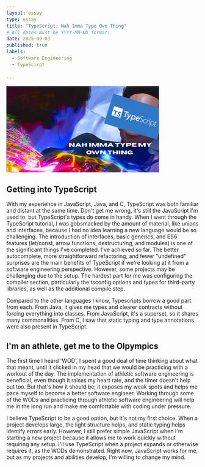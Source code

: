 ```yaml
---
layout: essay
type: essay
title: "TypeScript: Nah Imma Type Own Thing"
# All dates must be YYYY-MM-DD format!
date: 2025-09-03
published: true
labels:
  - Software Engineering
  - TypeScirpt

---
```


<img width="400px" class="rounded float-start pe-4" src="../img/NAH IMMA TYPEMY OWN THING.png
">

## Getting into TypeScript 

With my experience in JavaScript, Java, and C, TypeScript was both familiar and distant at the same time. Don't get me wrong, it's still the JavaScript I'm used to, but TypeScript's types do come in handy. When I went through the TypeScript tutorial, I was gobsmacked by the amount of material, like unions and interfaces, because I had no idea learning a new language would be so challenging. The introduction of interfaces, basic generics, and ES6 features (let/const, arrow functions, destructuring, and modules) is one of the significant things I've completed. I've achieved so far. The better autocomplete, more straightforward refactoring, and fewer "undefined" surprises are the main benefits of TypeScript if we're looking at it from a software engineering perspective. However, some projects may be challenging due to the setup. The hardest part for me was configuring the compiler section, particularly the tsconfig options and types for third-party libraries, as well as the additional compile step.

Compared to the other languages I know, Typescripts borrow a good part from each. From Java, it gives me types and clearer contracts without forcing everything into classes. From JavaScript, it's a superset, so it shares many commonalities. From C, I saw that static typing and type annotations were also present in TypeScript. 


## I'm an athlete, get me to the Olpympics 

The first time I heard 'WOD', I spent a good deal of time thinking about what that meant, until it clicked in my head that we would be practicing with a workout of the day. The implementation of athletic software engineering is beneficial, even though it raises my heart rate, and the timer doesn't help out too. But that's how it should be; it exposes my weak spots and helps me pace myself to become a better software engineer. Working through some of the WODs and practicing through athletic software engineering will help me in the long run and make me comfortable with coding under pressure.

I believe TypeScript to be a good option, but it's not my first choice. When a project develops large, the light structure helps, and static typing helps identify errors early. However, I still prefer simple JavaScript when I'm starting a new project because it allows me to work quickly without requiring any setup. I'll use TypeScript when a project expands or otherwise requires it, as the WODs demonstrated. Right now, JavaScript works for me, but as my projects and abilities develop, I'm willing to change my mind.

